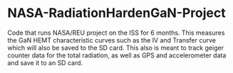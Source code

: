 # NASA-RadiationHardenGaN-Project
Code that runs NASA/REU project on the ISS for 6 months. This measures the GaN HEMT characteristic curves such as the IV and Transfer curve which will also be saved to the SD card. This also is meant to track geiger counter data for the total radiation, as well as GPS and accelerometer data and save it to an SD card. 
